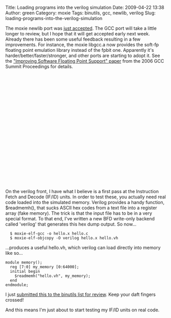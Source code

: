 Title: Loading programs into the verilog simulation
Date: 2009-04-22 13:38
Author: green
Category: moxie
Tags: binutils, gcc, newlib, verilog
Slug: loading-programs-into-the-verilog-simulation

The moxie newlib port was [just accepted][]. The GCC port will take a
little longer to review, but I hope that it will get accepted early next
week. Already there has been some useful feedback resulting in a few
improvements. For instance, the moxie libgcc.a now provides the soft-fp
floating point emulation library instead of the fpbit one. Apparently
it's harder/better/faster/stronger, and other ports are starting to
adopt it. See the ["Improving Software Floating Point Support" paper][]
from the 2006 GCC Summit Proceedings</a> for details.

<object width="425" height="344">
<param name="movie" value="http://www.youtube.com/v/K2cYWfq--Nw&amp;hl=en&amp;fs=1"></param><param name="allowFullScreen" value="true"></param><param name="allowscriptaccess" value="always"></param>

<embed src="http://www.youtube.com/v/K2cYWfq--Nw&amp;hl=en&amp;fs=1" type="application/x-shockwave-flash" allowscriptaccess="always" allowfullscreen="true" width="425" height="344">
</embed>
</object>

On the verilog front, I have what I believe is a first pass at the
Instruction Fetch and Decode (IF/ID) units. In order to test these, you
actually need real code loaded into the simulated memory. Verilog
provides a handy function, $readmemh(), that sucks ASCII hex codes from
a text file into a register array (fake memory). The trick is that the
input file has to be in a very special format. To that end, I've written
a new BFD write-only backend called 'verilog' that generates this hex
dump output. So now...  

      $ moxie-elf-gcc -o hello.x hello.c
      $ moxie-elf-objcopy -O verilog hello.x hello.vh

...produces a useful hello.vh, which verilog can load directly
into memory like so...

    module memory();
      reg [7:0] my_memory [0:64000];
      initial begin
        $readmemh("hello.vh", my_memory);
      end
    endmodule;

I just [submitted this to the binutils list for review][]. Keep your
daft fingers crossed!

And this means I'm just about to start testing my IF/ID units on real
code.

  [just accepted]: http://sourceware.org/ml/newlib/2009/msg00520.html
  ["Improving Software Floating Point Support" paper]: http://ols.fedoraproject.org/GCC/Reprints-2006/sidwell-reprint.pdf
  [submitted this to the binutils list for review]: http://sourceware.org/ml/binutils/2009-04/msg00321.html
